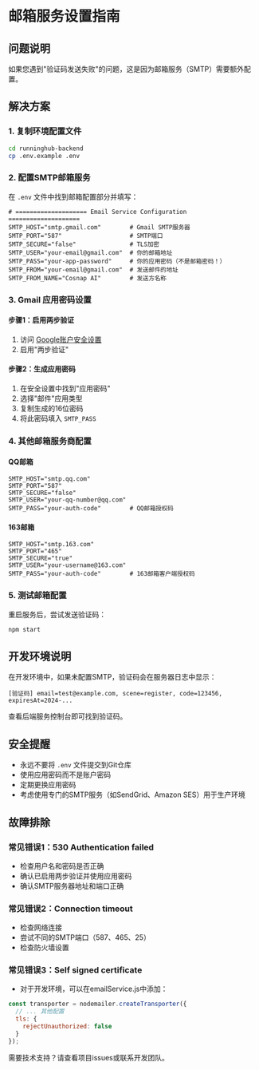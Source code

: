 # 邮箱服务设置指南

## 问题说明

如果您遇到"验证码发送失败"的问题，这是因为邮箱服务（SMTP）需要额外配置。

## 解决方案

### 1. 复制环境配置文件
```bash
cd runninghub-backend
cp .env.example .env
```

### 2. 配置SMTP邮箱服务

在 `.env` 文件中找到邮箱配置部分并填写：

```env
# ==================== Email Service Configuration ====================
SMTP_HOST="smtp.gmail.com"        # Gmail SMTP服务器
SMTP_PORT="587"                   # SMTP端口
SMTP_SECURE="false"               # TLS加密
SMTP_USER="your-email@gmail.com"  # 你的邮箱地址
SMTP_PASS="your-app-password"     # 你的应用密码（不是邮箱密码！）
SMTP_FROM="your-email@gmail.com"  # 发送邮件的地址
SMTP_FROM_NAME="Cosnap AI"        # 发送方名称
```

### 3. Gmail 应用密码设置

#### 步骤1：启用两步验证
1. 访问 [Google账户安全设置](https://myaccount.google.com/security)
2. 启用"两步验证"

#### 步骤2：生成应用密码
1. 在安全设置中找到"应用密码"
2. 选择"邮件"应用类型
3. 复制生成的16位密码
4. 将此密码填入 `SMTP_PASS`

### 4. 其他邮箱服务商配置

#### QQ邮箱
```env
SMTP_HOST="smtp.qq.com"
SMTP_PORT="587"
SMTP_SECURE="false"
SMTP_USER="your-qq-number@qq.com"
SMTP_PASS="your-auth-code"        # QQ邮箱授权码
```

#### 163邮箱
```env
SMTP_HOST="smtp.163.com"
SMTP_PORT="465"
SMTP_SECURE="true"
SMTP_USER="your-username@163.com"
SMTP_PASS="your-auth-code"        # 163邮箱客户端授权码
```

### 5. 测试邮箱配置

重启服务后，尝试发送验证码：
```bash
npm start
```

## 开发环境说明

在开发环境中，如果未配置SMTP，验证码会在服务器日志中显示：

```
[验证码] email=test@example.com, scene=register, code=123456, expiresAt=2024-...
```

查看后端服务控制台即可找到验证码。

## 安全提醒

- 永远不要将 `.env` 文件提交到Git仓库
- 使用应用密码而不是账户密码
- 定期更换应用密码
- 考虑使用专门的SMTP服务（如SendGrid、Amazon SES）用于生产环境

## 故障排除

### 常见错误1：530 Authentication failed
- 检查用户名和密码是否正确
- 确认已启用两步验证并使用应用密码
- 确认SMTP服务器地址和端口正确

### 常见错误2：Connection timeout
- 检查网络连接
- 尝试不同的SMTP端口（587、465、25）
- 检查防火墙设置

### 常见错误3：Self signed certificate
- 对于开发环境，可以在emailService.js中添加：
```javascript
const transporter = nodemailer.createTransporter({
  // ... 其他配置
  tls: {
    rejectUnauthorized: false
  }
});
```

需要技术支持？请查看项目issues或联系开发团队。